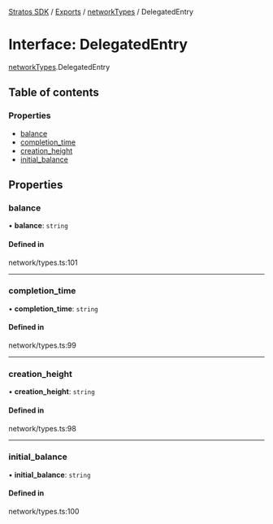 [Stratos SDK](../README.md) / [Exports](../modules.md) / [networkTypes](../modules/networkTypes.md) / DelegatedEntry

# Interface: DelegatedEntry

[networkTypes](../modules/networkTypes.md).DelegatedEntry

## Table of contents

### Properties

- [balance](networkTypes.DelegatedEntry.md#balance)
- [completion\_time](networkTypes.DelegatedEntry.md#completion_time)
- [creation\_height](networkTypes.DelegatedEntry.md#creation_height)
- [initial\_balance](networkTypes.DelegatedEntry.md#initial_balance)

## Properties

### balance

• **balance**: `string`

#### Defined in

network/types.ts:101

___

### completion\_time

• **completion\_time**: `string`

#### Defined in

network/types.ts:99

___

### creation\_height

• **creation\_height**: `string`

#### Defined in

network/types.ts:98

___

### initial\_balance

• **initial\_balance**: `string`

#### Defined in

network/types.ts:100
